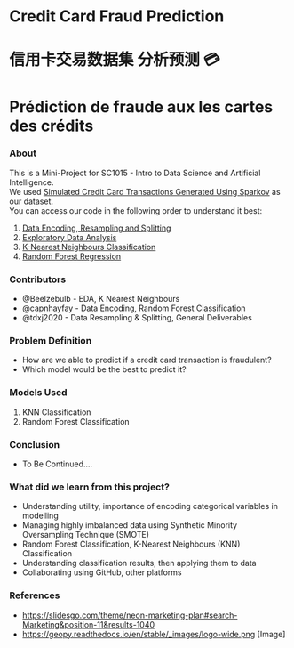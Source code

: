 # Credit Card Fraud Prediction 
# 信用卡交易数据集 分析预测 💳
# Prédiction de fraude aux les cartes des crédits 

### About

This is a Mini-Project for SC1015 - Intro to Data Science and Artificial Intelligence. <br>
We used [Simulated Credit Card Transactions Generated Using Sparkov](https://www.kaggle.com/datasets/kartik2112/fraud-detection) as our dataset. <br>
You can access our code in the following order to understand it best:

1. [Data Encoding, Resampling and Splitting](https://github.com/capnhayfay/DSAI-BCF2-G1/blob/main/Data%20Cleaning%20and%20Resampling.ipynb)
2. [Exploratory Data Analysis](https://github.com/capnhayfay/DSAI-BCF2-G1/blob/main/Data%20Extraction%2C%20Resampling%2C%20and%20Splitting.ipynb)
3. [K-Nearest Neighbours Classification](https://github.com/capnhayfay/DSAI-BCF2-G1)
4. [Random Forest Regression](https://github.com/capnhayfay/DSAI-BCF2-G1)

### Contributors

- @Beelzebulb - EDA, K Nearest Neighbours
- @capnhayfay - Data Encoding, Random Forest Classification
- @tdxj2020 - Data Resampling & Splitting, General Deliverables

### Problem Definition

- How are we able to predict if a credit card transaction is fraudulent?
- Which model would be the best to predict it?

### Models Used

1. KNN Classification
2. Random Forest Classification

### Conclusion

- To Be Continued....

### What did we learn from this project?

- Understanding utility, importance of encoding categorical variables in modelling
- Managing highly imbalanced data using Synthetic Minority Oversampling Technique (SMOTE)
- Random Forest Classification, K-Nearest Neighbours (KNN) Classification
- Understanding classification results, then applying them to data
- Collaborating using GitHub, other platforms

### References

- https://slidesgo.com/theme/neon-marketing-plan#search-Marketing&position-11&results-1040 <br>
- <https://geopy.readthedocs.io/en/stable/_images/logo-wide.png> [Image]

<!--- add more references! --
- <https://developers.themoviedb.org/3/getting-started>
- <https://www.free-powerpoint-templates-design.com/old-style-movie-projector-powerpoint-templates/>
- <https://www.kaggle.com/rafjaa/resampling-strategies-for-imbalanced-datasets>
- <https://alexlenail.me/NN-SVG/index.html>
- <https://www.kdnuggets.com/2016/08/learning-from-imbalanced-classes.html/2>
- <https://arxiv.org/pdf/1608.06048.pdf>
- <https://machinelearningmastery.com/tutorial-first-neural-network-python-keras/>
- <https://towardsdatascience.com/derivative-of-the-sigmoid-function-536880cf918e>
- <https://www.researchgate.net/figure/Calculation-of-Precision-Recall-and-Accuracy-in-the-confusion-matrix_fig3_336402347>
- <https://medium.com/analytics-vidhya/confusion-matrix-accuracy-precision-recall-f1-score-ade299cf63cd>
